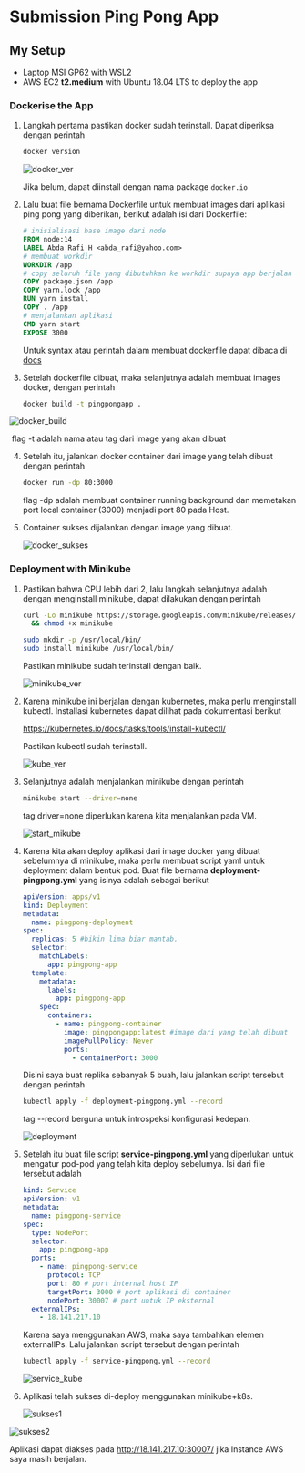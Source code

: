 # Submission Ping Pong App

## My Setup
* Laptop MSI GP62 with WSL2
* AWS EC2 **t2.medium** with Ubuntu 18.04 LTS to deploy the app

### Dockerise the App

1. Langkah pertama pastikan docker sudah terinstall. Dapat diperiksa dengan perintah

   ```bash	
   docker version
   ```

   ![docker_ver](screenshots/1.png)

   Jika belum, dapat diinstall dengan nama package `docker.io`

2. Lalu buat file bernama Dockerfile untuk membuat images dari aplikasi ping pong yang diberikan, berikut adalah isi dari Dockerfile:

   ```dockerfile
   # inisialisasi base image dari node
   FROM node:14 
   LABEL Abda Rafi H <abda_rafi@yahoo.com>
   # membuat workdir
   WORKDIR /app 
   # copy seluruh file yang dibutuhkan ke workdir supaya app berjalan
   COPY package.json /app 
   COPY yarn.lock /app
   RUN yarn install 
   COPY . /app 
   # menjalankan aplikasi
   CMD yarn start 
   EXPOSE 3000
   ```

   Untuk syntax atau perintah dalam membuat dockerfile dapat dibaca di [docs](https://docs.docker.com/engine/reference/builder/)

3. Setelah dockerfile dibuat, maka selanjutnya adalah membuat images docker, dengan perintah

   ```bash
   docker build -t pingpongapp .
   ```

![docker_build](screenshots/2.png)

​		flag -t adalah nama atau tag dari image yang akan dibuat

4. Setelah itu, jalankan docker container dari image yang telah dibuat dengan perintah

   ```bash
   docker run -dp 80:3000 
   ```

   flag -dp adalah membuat container running background dan memetakan port local container (3000) menjadi port 80 pada Host.

5. Container sukses dijalankan dengan image yang dibuat.

   ![docker_sukses](screenshots/o.png)

### Deployment with Minikube

1. Pastikan bahwa CPU lebih dari 2, lalu langkah selanjutnya adalah dengan menginstall minikube, dapat dilakukan dengan perintah

   ```bash
   curl -Lo minikube https://storage.googleapis.com/minikube/releases/latest/minikube-linux-amd64 \
     && chmod +x minikube
   ```

   ```bash
   sudo mkdir -p /usr/local/bin/
   sudo install minikube /usr/local/bin/
   ```

   Pastikan minikube sudah terinstall dengan baik.

   ![minikube_ver](screenshots/4.png)

2. Karena minikube ini berjalan dengan kubernetes, maka perlu menginstall kubectl. Installasi kubernetes dapat dilihat pada dokumentasi berikut

   https://kubernetes.io/docs/tasks/tools/install-kubectl/

   Pastikan kubectl sudah terinstall.

   ![kube_ver](screenshots/5.png)

3. Selanjutnya adalah menjalankan minikube dengan perintah

   ```bash 
   minikube start --driver=none
   ```

   tag driver=none diperlukan karena kita menjalankan pada VM.

   ![start_mikube](screenshots/6.png)

4. Karena kita akan deploy aplikasi dari image docker yang dibuat sebelumnya di minikube, maka perlu membuat script yaml untuk deployment dalam bentuk pod. Buat file bernama **deployment-pingpong.yml** yang isinya adalah sebagai berikut

   ```yaml
   apiVersion: apps/v1
   kind: Deployment
   metadata:
     name: pingpong-deployment
   spec:
     replicas: 5 #bikin lima biar mantab.
     selector:
       matchLabels:
         app: pingpong-app
     template:
       metadata:
         labels:
           app: pingpong-app
       spec:
         containers:
           - name: pingpong-container
             image: pingpongapp:latest #image dari yang telah dibuat
             imagePullPolicy: Never
             ports:
               - containerPort: 3000
   ```

   Disini saya buat replika sebanyak 5 buah, lalu jalankan script tersebut dengan perintah

   ```bash
   kubectl apply -f deployment-pingpong.yml --record
   ```

   tag --record berguna untuk introspeksi konfigurasi kedepan.

   ![deployment](screenshots/7.png)

5. Setelah itu buat file script **service-pingpong.yml** yang diperlukan untuk mengatur pod-pod yang telah kita deploy sebelumya. Isi dari file tersebut adalah

   ```yaml
   kind: Service
   apiVersion: v1
   metadata:
     name: pingpong-service
   spec:
     type: NodePort
     selector:
       app: pingpong-app
     ports:
       - name: pingpong-service
         protocol: TCP
         port: 80 # port internal host IP
         targetPort: 3000 # port aplikasi di container
         nodePort: 30007 # port untuk IP eksternal
     externalIPs:
       - 18.141.217.10
   ```

   Karena saya menggunakan AWS, maka saya tambahkan elemen externalIPs. Lalu jalankan script tersebut dengan perintah

   ```bash
   kubectl apply -f service-pingpong.yml --record
   ```

   ![service_kube](screenshots/8.png)

6. Aplikasi telah sukses di-deploy menggunakan minikube+k8s. 

   ![sukses1](screenshots/9.png)

![sukses2](screenshots/10.png)

Aplikasi dapat diakses pada http://18.141.217.10:30007/ jika Instance AWS saya masih berjalan.